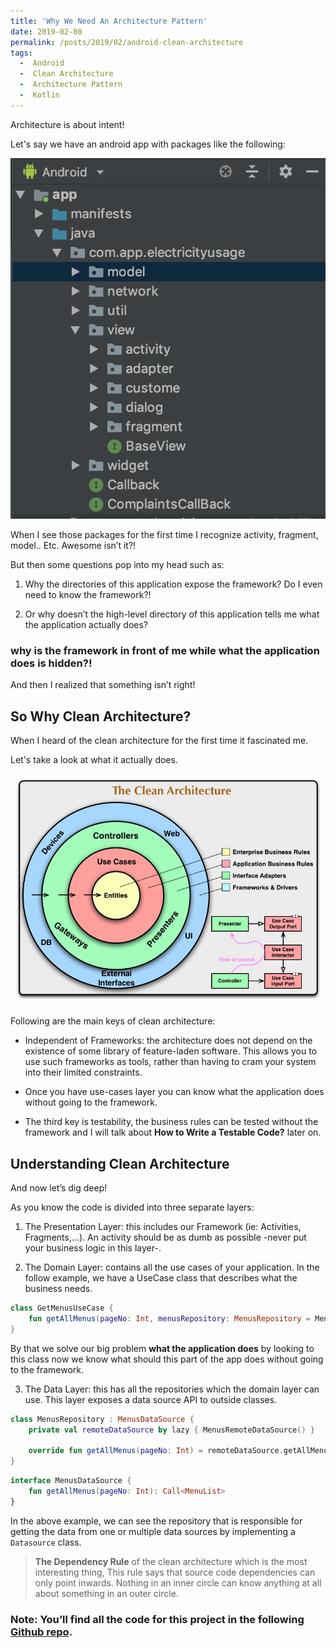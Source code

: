 ```yaml
---
title: 'Why We Need An Architecture Pattern'
date: 2019-02-08
permalink: /posts/2019/02/android-clean-architecture
tags:
  -  Android
  -  Clean Architecture
  -  Architecture Pattern
  -  Kotlin
---
```

Architecture is about intent!

Let's say we have an android app with packages like the following: 


![no architecture image](/images/no_architecture.png)

When I see those packages for the first time I recognize activity, fragment, model.. Etc. Awesome isn’t it?!

But then some questions pop into my head such as:

1. Why the directories of this application expose the framework? Do I even need to know the framework?!

2.  Or why doesn’t the high-level directory of this application tells me what the application actually does?

### why is the framework in front of me while what the application does is hidden?!
And then I realized that something isn’t right!

## So Why Clean Architecture?

When I heard of the clean architecture for the first time it fascinated me. 

Let's take a look at what it actually does.

![clean architecture image](/images/clean_architecture.jpg)

Following are the main keys of clean architecture:

* Independent of Frameworks: the architecture does not depend on the existence of some library of feature-laden software. This allows you to use such frameworks as tools, rather than having to cram your system into their limited constraints.

* Once you have use-cases layer you can know what the application does without going to the framework. 

* The third key is testability, the business rules can be tested without the framework and I will talk about **How to Write a Testable Code?** later on.


## Understanding Clean Architecture
 
And now let’s dig deep! 

As you know the code is divided into three separate layers:

1. The Presentation Layer: this includes our Framework (ie: Activities, Fragments,...). An activity should be as dumb as possible -never put your business logic in this layer-.

2. The Domain Layer: contains all the use cases of your application. In the follow example, we have a UseCase class that describes what the business needs.
``` kotlin
class GetMenusUseCase {
    fun getAllMenus(pageNo: Int, menusRepository: MenusRepository = MenusRepository()) = menusRepository.getAllMenus(pageNo)
}
```

By that we solve our big problem **what the application does** by looking to this class now we know what should this part of the app does without going to the framework.

3. The Data Layer: this has all the repositories which the domain layer can use. This layer exposes a data source API to outside classes.
``` kotlin
class MenusRepository : MenusDataSource {
    private val remoteDataSource by lazy { MenusRemoteDataSource() }

    override fun getAllMenus(pageNo: Int) = remoteDataSource.getAllMenus(pageNo)
}
```
``` kotlin
interface MenusDataSource {
    fun getAllMenus(pageNo: Int): Call<MenuList>
}
```

In the above example, we can see the repository that is responsible for getting the data from one or multiple data sources by implementing a ```Datasource``` class.

> **The Dependency Rule** of the clean architecture which is the most interesting thing,
> This rule says that source code dependencies can only point inwards. Nothing in an inner circle can know anything at all about something in an outer circle.


### Note: You’ll find all the code for this project in the following [Github repo](https://github.com/muhammadFawzy/menus-app-architecture/tree/mvvm-clean).


